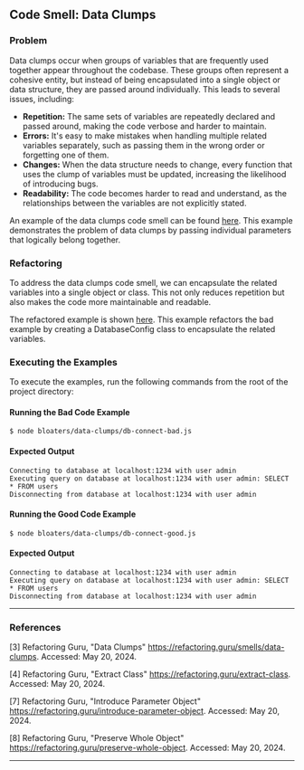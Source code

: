 ## Code Smell: Data Clumps

### Problem

Data clumps occur when groups of variables that are frequently used together appear throughout the codebase. These groups often represent a cohesive entity, but instead of being encapsulated into a single object or data structure, they are passed around individually. This leads to several issues, including:

- **Repetition:** The same sets of variables are repeatedly declared and passed around, making the code verbose and harder to maintain.
- **Errors:** It's easy to make mistakes when handling multiple related variables separately, such as passing them in the wrong order or forgetting one of them.
- **Changes:** When the data structure needs to change, every function that uses the clump of variables must be updated, increasing the likelihood of introducing bugs.
- **Readability:** The code becomes harder to read and understand, as the relationships between the variables are not explicitly stated.

An example of the data clumps code smell can be found [here](db-connect-bad.js). This example demonstrates the problem of data clumps by passing individual parameters that logically belong together.

### Refactoring

To address the data clumps code smell, we can encapsulate the related variables into a single object or class. This not only reduces repetition but also makes the code more maintainable and readable.

The refactored example is shown [here](db-connect-good.js). This example refactors the bad example by creating a DatabaseConfig class to encapsulate the related variables.

### Executing the Examples

To execute the examples, run the following commands from the root of the project directory:

#### Running the Bad Code Example

```
$ node bloaters/data-clumps/db-connect-bad.js
```

#### Expected Output

```
Connecting to database at localhost:1234 with user admin
Executing query on database at localhost:1234 with user admin: SELECT * FROM users
Disconnecting from database at localhost:1234 with user admin
```

#### Running the Good Code Example

```
$ node bloaters/data-clumps/db-connect-good.js
```

#### Expected Output

```
Connecting to database at localhost:1234 with user admin
Executing query on database at localhost:1234 with user admin: SELECT * FROM users
Disconnecting from database at localhost:1234 with user admin
```

---

### References

[3] Refactoring Guru, "Data Clumps" https://refactoring.guru/smells/data-clumps. Accessed: May 20, 2024.

[4] Refactoring Guru, "Extract Class" https://refactoring.guru/extract-class. Accessed: May 20, 2024.

[7] Refactoring Guru, "Introduce Parameter Object" https://refactoring.guru/introduce-parameter-object. Accessed: May 20, 2024.

[8] Refactoring Guru, "Preserve Whole Object" https://refactoring.guru/preserve-whole-object. Accessed: May 20, 2024.

---

